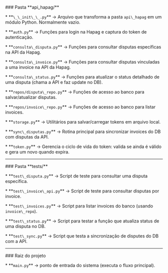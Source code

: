 

\### Pasta \*\*api\_hapag/\*\*



\* \*\*`\_\_init\_\_.py`\*\* → Arquivo que transforma a pasta `api\_hapag` em um módulo Python. Normalmente vazio.

\* \*\*`auth.py`\*\* → Funções para login na Hapag e captura do token de autenticação.

\* \*\*`consulta\_disputa.py`\*\* → Funções para consultar disputas específicas na API da Hapag.

\* \*\*`consulta\_invoice.py`\*\* → Funções para consultar disputas vinculadas a uma invoice na API da Hapag.

\* \*\*`consulta\_status.py`\*\* → Funções para atualizar o status detalhado de uma disputa (chama a API e faz update no DB).

\* \*\*`repos/disputa\_repo.py`\*\* → Funções de acesso ao banco para salvar/atualizar disputas.

\* \*\*`repos/invoice\_repo.py`\*\* → Funções de acesso ao banco para listar invoices.

\* \*\*`storage.py`\*\* → Utilitários para salvar/carregar tokens em arquivo local.

\* \*\*`sync\_disputas.py`\*\* → Rotina principal para sincronizar invoices do DB com disputas da API.

\* \*\*`token.py`\*\* → Gerencia o ciclo de vida do token: valida se ainda é válido e gera um novo quando expira.



---



\### Pasta \*\*tests/\*\*



\* \*\*`test\_disputa.py`\*\* → Script de teste para consultar uma disputa específica.

\* \*\*`test\_invoice\_api.py`\*\* → Script de teste para consultar disputas por invoice.

\* \*\*`test\_invoices.py`\*\* → Script para listar invoices do banco (usando `invoice\_repo`).

\* \*\*`test\_status.py`\*\* → Script para testar a função que atualiza status de uma disputa no DB.

\* \*\*`test\_sync.py`\*\* → Script que testa a sincronização de disputes do DB com a API.



---



\### Raiz do projeto



\* \*\*`main.py`\*\* → ponto de entrada do sistema (executa o fluxo principal).





